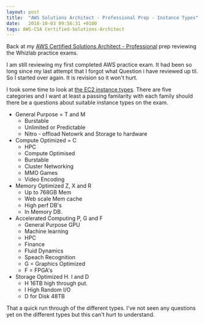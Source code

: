 ```yaml
---
layout: post
title:  "AWS Solutions Architect - Professional Prep - Instance Types"
date:   2018-10-03 09:56:31 +0100
tags: AWS-CSA Certified-Solutions-Architect
---
```


Back at my [AWS Certified Solutions Architect - Professional](https://aws.amazon.com/certification/certified-solutions-architect-professional/) prep reviewing the Whizlab practice exams.

I am still reviewing my first completed AWS practice exam. It had been so long since my last attempt that I forgot what Question i have reviewed up til. So I started over again. It is revision so it won't hurt.

I took some time to look at [the EC2 instance types](https://aws.amazon.com/ec2/instance-types/). There are five categories and I want at least a passing familarity with each family should there be a questions about suitable instance types on the exam.

- General Purpose = T and M
    - Burstable
    - Unlimited or Predictable
    - Nitro - offload Netowrk and Storage to hardware
- Compute Optimized = C
    - HPC
    - Compute Optimised
    - Burstable
    - Cluster Networking
    - MMO Games
    - Video Encoding
- Memory Optimized Z, X and R
    - Up to 768GB Mem
    - Web scale Mem cache
    - High perf DB's
    - In Memory DB.
- Accelerated Computing P, G and F
    - General Purpose GPU
    - Machine learning
    - HPC
    - Finance
    - Fluid Dynamics
    - Speach Recognition
    - G = Graphics Optimized
    - F = FPGA's
- Storage Optimized H. I and D
    - H 16TB high through put.
    - I High Random I/O
    - D for Disk 48TB

That a quick run through of the different types. I've not seen any questions yet on the different types but this can't hurt to understand.